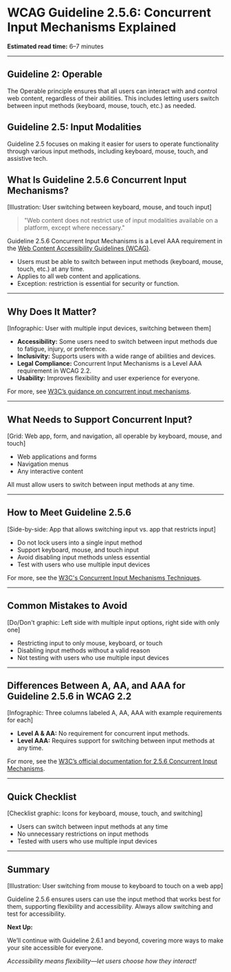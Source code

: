 <!--
title: WCAG Guideline 2.5.6: Concurrent Input Mechanisms Explained
series: Making the Web Accessible for All
description: A practical guide to WCAG Guideline 2.5.6 (Concurrent Input Mechanisms)—what it means, why it matters, and how to let users switch between input methods as needed.
keywords: wcag 2.5.6, concurrent input mechanisms, accessibility, web standards, input methods, user control
image: wcag-2-5-6-concurrent-input-mechanisms.png
imageAlt: Illustration of a user switching between keyboard, mouse, and touch input
status: draft
-->

# **WCAG Guideline 2.5.6: Concurrent Input Mechanisms Explained**

**Estimated read time:** 6–7 minutes

---

## **Guideline 2: Operable**

The Operable principle ensures that all users can interact with and control web content, regardless of their abilities. This includes letting users switch between input methods (keyboard, mouse, touch, etc.) as needed.

## **Guideline 2.5: Input Modalities**

Guideline 2.5 focuses on making it easier for users to operate functionality through various input methods, including keyboard, mouse, touch, and assistive tech.

## **What Is Guideline 2.5.6 Concurrent Input Mechanisms?**

[Illustration: User switching between keyboard, mouse, and touch input]

> "Web content does not restrict use of input modalities available on a platform, except where necessary."

Guideline 2.5.6 Concurrent Input Mechanisms is a Level AAA requirement in the [Web Content Accessibility Guidelines (WCAG)](https://www.w3.org/WAI/WCAG22/quickref/#concurrent-input-mechanisms).

- Users must be able to switch between input methods (keyboard, mouse, touch, etc.) at any time.
- Applies to all web content and applications.
- Exception: restriction is essential for security or function.

---

## **Why Does It Matter?**

[Infographic: User with multiple input devices, switching between them]

- **Accessibility:** Some users need to switch between input methods due to fatigue, injury, or preference.
- **Inclusivity:** Supports users with a wide range of abilities and devices.
- **Legal Compliance:** Concurrent Input Mechanisms is a Level AAA requirement in WCAG 2.2.
- **Usability:** Improves flexibility and user experience for everyone.

For more, see [W3C’s guidance on concurrent input mechanisms](https://www.w3.org/WAI/WCAG22/Understanding/concurrent-input-mechanisms.html).

---

## **What Needs to Support Concurrent Input?**

[Grid: Web app, form, and navigation, all operable by keyboard, mouse, and touch]

- Web applications and forms
- Navigation menus
- Any interactive content

All must allow users to switch between input methods at any time.

---

## **How to Meet Guideline 2.5.6**

[Side-by-side: App that allows switching input vs. app that restricts input]

- Do not lock users into a single input method
- Support keyboard, mouse, and touch input
- Avoid disabling input methods unless essential
- Test with users who use multiple input devices

For more, see the [W3C's Concurrent Input Mechanisms Techniques](https://www.w3.org/WAI/WCAG22/Techniques/general/G217).

---

## **Common Mistakes to Avoid**

[Do/Don't graphic: Left side with multiple input options, right side with only one]

- Restricting input to only mouse, keyboard, or touch
- Disabling input methods without a valid reason
- Not testing with users who use multiple input devices

---

## **Differences Between A, AA, and AAA for Guideline 2.5.6 in WCAG 2.2**

[Infographic: Three columns labeled A, AA, AAA with example requirements for each]

- **Level A & AA:** No requirement for concurrent input methods.
- **Level AAA:** Requires support for switching between input methods at any time.

For more, see the [W3C’s official documentation for 2.5.6 Concurrent Input Mechanisms](https://www.w3.org/WAI/WCAG22/Understanding/concurrent-input-mechanisms.html).

---

## **Quick Checklist**

[Checklist graphic: Icons for keyboard, mouse, touch, and switching]

- Users can switch between input methods at any time
- No unnecessary restrictions on input methods
- Tested with users who use multiple input devices

---

## **Summary**

[Illustration: User switching from mouse to keyboard to touch on a web app]

Guideline 2.5.6 ensures users can use the input method that works best for them, supporting flexibility and accessibility. Always allow switching and test for accessibility.

**Next Up:**

We’ll continue with Guideline 2.6.1 and beyond, covering more ways to make your site accessible for everyone.

*Accessibility means flexibility—let users choose how they interact!*
